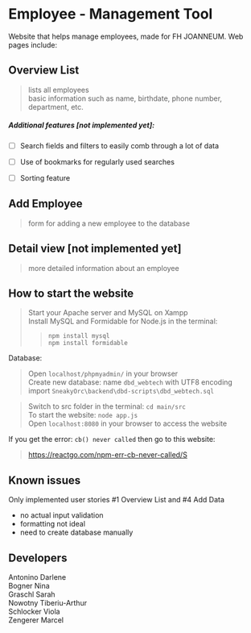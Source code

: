 # Employee - Management Tool

Website that helps manage employees, made for FH JOANNEUM. Web pages include:

## Overview List
> lists all employees<br>
> basic information such as name, birthdate, phone number, department, etc.<br>

##### Additional features [not implemented yet]:

- [ ] Search fields and filters to easily comb through a lot of data<br>
- [ ] Use of bookmarks for regularly used searches<br>
- [ ] Sorting feature


## Add Employee
> form for adding a new employee to the database

## Detail view [not implemented yet]
> more detailed information about an employee

## How to start the website
> Start your Apache server and MySQL on Xampp<br>
> Install MySQL and Formidable for Node.js in the terminal:<br>
>> `npm install mysql`<br>
>> `npm install formidable`<br>

Database:
> Open `localhost/phpmyadmin/` in your browser<br>
> Create new database: name `dbd_webtech` with UTF8 encoding<br>
> import `SneakyOrc\backend\dbd-scripts\dbd_webtech.sql`

> Switch to src folder in the terminal: `cd main/src`<br>
> To start the website: `node app.js`<br>
> Open `localhost:8080` in your browser to access the website<br>

If you get the error: `cb() never called` then go to this website:
>https://reactgo.com/npm-err-cb-never-called/S


## Known issues
Only implemented user stories #1 Overview List and #4 Add Data
- no actual input validation
- formatting not ideal
- need to create database manually


## Developers
 Antonino Darlene<br>
 Bogner Nina<br>
 Graschl Sarah<br>
 Nowotny Tiberiu-Arthur<br>
 Schlocker Viola<br>
 Zengerer Marcel
